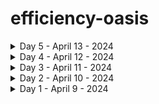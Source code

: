# efficiency-oasis

<details>
   <summary>Day 5 - April 13 - 2024</summary>
   
   - 🧠 [Learning](https://medium.com/@kiran.writes/micro-frontends-what-why-when-and-how-7682b4fd357d) - Micro Fronted
   
</details>

<details>
   <summary>Day 4 - April 12 - 2024</summary>
   
   - 🧠 [Learning](https://www.baeldung.com/spring-autowire) - Spring Autowired
   - 📰 [News](https://www.indiatoday.in/business/story/tesla-manufacturing-plant-india-elon-musk-opportunity-for-tamil-nadu-ev-capital-of-india-2526396-2024-04-12) - Tesla on Tamil Nadu’s radar ahead of Elon Musk’s India visit
   
</details>

<details>
   <summary>Day 3 - April 11 - 2024</summary>
   
   - 🧠 [Learning](https://vuejs.org/guide/built-ins/suspense.html#suspense) - Vue Suspense
   - 📰 [News](https://www.financialexpress.com/life/technology-apple-issues-alert-for-india-91-other-countries-against-pegasus-type-mercenary-spyware-iphone-users-advised-to-do-this-3453704/) - Apple issues alert for India, 91 other countries against Pegasus-type mercenary spyware — iPhone users advised to do this
   
</details>

<details>
   <summary>Day 2 - April 10 - 2024</summary>
   
   - 🧠 [Learning](https://medium.com/@kiran.writes/unraveling-the-quantum-enigma-a-journey-into-the-world-of-quantum-computing-1a6d8bd8b50d) - Quantum computing intro
   - 📰 [News](https://www.business-standard.com/world-news/this-chinese-cement-producer-s-market-value-crashed-99-15-minutes-124041000716_1.html) - This Chinese cement producer's market value crashed 99% in 15 minutes
   
</details>

<details>
   <summary>Day 1 - April 9 - 2024</summary>
   
   - 🧠 [Learning](https://docs.angularjs.org/api/ng/directive/ngSwitch) - ng switch learning

</details>
